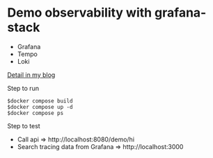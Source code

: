 # Demo observability with grafana-stack
* Grafana
* Tempo
* Loki

[Detail in my blog](https://www.somkiat.cc/observability-with-grafana-platform/)


Step to run
```
$docker compose build
$docker compose up -d
$docker compose ps
```

Step to test
* Call api => http://localhost:8080/demo/hi
* Search tracing data from Grafana => http://localhost:3000
